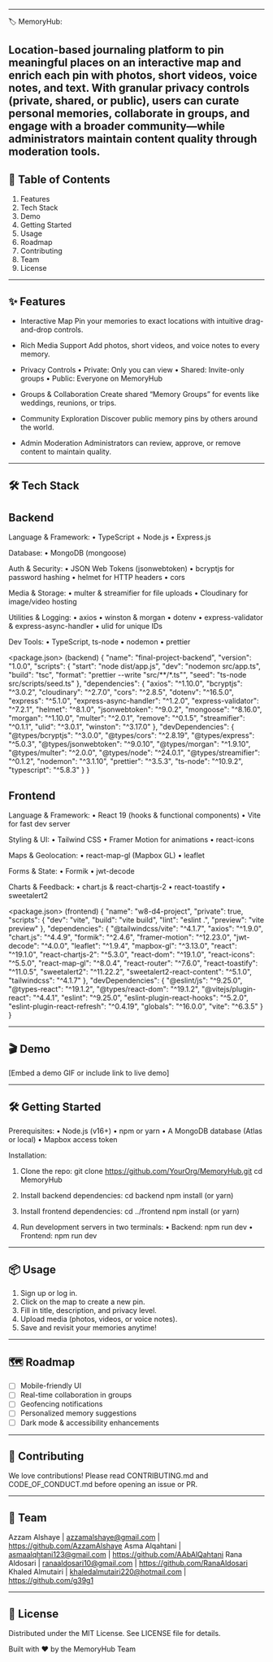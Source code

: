 --------------------------------------------------------------------------------
🏷️ MemoryHub:

Location-based journaling platform to pin meaningful places on an interactive map and enrich each pin with photos, short videos, voice notes, and text.
With granular privacy controls (private, shared, or public), users can curate personal memories, collaborate in groups, and engage with a broader community—while administrators maintain content quality through moderation tools.
--------------------------------------------------------------------------------

🚀 Table of Contents
--------------------------------------------------------------------------------
1. Features
2. Tech Stack
3. Demo
4. Getting Started
5. Usage
6. Roadmap
7. Contributing
8. Team
9. License

--------------------------------------------------------------------------------
✨ Features
--------------------------------------------------------------------------------
- Interactive Map
  Pin your memories to exact locations with intuitive drag-and-drop controls.

- Rich Media Support
  Add photos, short videos, and voice notes to every memory.

- Privacy Controls
  • Private: Only you can view
  • Shared: Invite-only groups
  • Public: Everyone on MemoryHub

- Groups & Collaboration
  Create shared “Memory Groups” for events like weddings, reunions, or trips.

- Community Exploration
  Discover public memory pins by others around the world.

- Admin Moderation
  Administrators can review, approve, or remove content to maintain quality.

--------------------------------------------------------------------------------
🛠️ Tech Stack
--------------------------------------------------------------------------------

Backend
-------
Language & Framework:
  • TypeScript + Node.js
  • Express.js

Database:
  • MongoDB (mongoose)

Auth & Security:
  • JSON Web Tokens (jsonwebtoken)
  • bcryptjs for password hashing
  • helmet for HTTP headers
  • cors

Media & Storage:
  • multer & streamifier for file uploads
  • Cloudinary for image/video hosting

Utilities & Logging:
  • axios
  • winston & morgan
  • dotenv
  • express-validator & express-async-handler
  • ulid for unique IDs

Dev Tools:
  • TypeScript, ts-node
  • nodemon
  • prettier

<package.json> (backend)
{
  "name": "final-project-backend",
  "version": "1.0.0",
  "scripts": {
    "start": "node dist/app.js",
    "dev": "nodemon src/app.ts",
    "build": "tsc",
    "format": "prettier --write \"src/**/*.ts\"",
    "seed": "ts-node src/scripts/seed.ts"
  },
  "dependencies": {
    "axios": "^1.10.0",
    "bcryptjs": "^3.0.2",
    "cloudinary": "^2.7.0",
    "cors": "^2.8.5",
    "dotenv": "^16.5.0",
    "express": "^5.1.0",
    "express-async-handler": "^1.2.0",
    "express-validator": "^7.2.1",
    "helmet": "^8.1.0",
    "jsonwebtoken": "^9.0.2",
    "mongoose": "^8.16.0",
    "morgan": "^1.10.0",
    "multer": "^2.0.1",
    "remove": "^0.1.5",
    "streamifier": "^0.1.1",
    "ulid": "^3.0.1",
    "winston": "^3.17.0"
  },
  "devDependencies": {
    "@types/bcryptjs": "^3.0.0",
    "@types/cors": "^2.8.19",
    "@types/express": "^5.0.3",
    "@types/jsonwebtoken": "^9.0.10",
    "@types/morgan": "^1.9.10",
    "@types/multer": "^2.0.0",
    "@types/node": "^24.0.1",
    "@types/streamifier": "^0.1.2",
    "nodemon": "^3.1.10",
    "prettier": "^3.5.3",
    "ts-node": "^10.9.2",
    "typescript": "^5.8.3"
  }
}

Frontend
--------
Language & Framework:
  • React 19 (hooks & functional components)
  • Vite for fast dev server

Styling & UI:
  • Tailwind CSS
  • Framer Motion for animations
  • react-icons

Maps & Geolocation:
  • react-map-gl (Mapbox GL)
  • leaflet

Forms & State:
  • Formik
  • jwt-decode

Charts & Feedback:
  • chart.js & react-chartjs-2
  • react-toastify
  • sweetalert2

<package.json> (frontend)
{
  "name": "w8-d4-project",
  "private": true,
  "scripts": {
    "dev": "vite",
    "build": "vite build",
    "lint": "eslint .",
    "preview": "vite preview"
  },
  "dependencies": {
    "@tailwindcss/vite": "^4.1.7",
    "axios": "^1.9.0",
    "chart.js": "^4.4.9",
    "formik": "^2.4.6",
    "framer-motion": "^12.23.0",
    "jwt-decode": "^4.0.0",
    "leaflet": "^1.9.4",
    "mapbox-gl": "^3.13.0",
    "react": "^19.1.0",
    "react-chartjs-2": "^5.3.0",
    "react-dom": "^19.1.0",
    "react-icons": "^5.5.0",
    "react-map-gl": "^8.0.4",
    "react-router": "^7.6.0",
    "react-toastify": "^11.0.5",
    "sweetalert2": "^11.22.2",
    "sweetalert2-react-content": "^5.1.0",
    "tailwindcss": "^4.1.7"
  },
  "devDependencies": {
    "@eslint/js": "^9.25.0",
    "@types-react": "^19.1.2",
    "@types/react-dom": "^19.1.2",
    "@vitejs/plugin-react": "^4.4.1",
    "eslint": "^9.25.0",
    "eslint-plugin-react-hooks": "^5.2.0",
    "eslint-plugin-react-refresh": "^0.4.19",
    "globals": "^16.0.0",
    "vite": "^6.3.5"
  }
}

--------------------------------------------------------------------------------
🎬 Demo
--------------------------------------------------------------------------------
[Embed a demo GIF or include link to live demo]

--------------------------------------------------------------------------------
🛠️ Getting Started
--------------------------------------------------------------------------------

Prerequisites:
  • Node.js (v16+)
  • npm or yarn
  • A MongoDB database (Atlas or local)
  • Mapbox access token

Installation:
  1. Clone the repo:
     git clone https://github.com/YourOrg/MemoryHub.git
     cd MemoryHub

  2. Install backend dependencies:
     cd backend
     npm install  (or yarn)

  3. Install frontend dependencies:
     cd ../frontend
     npm install  (or yarn)

  4. Run development servers in two terminals:
     • Backend: npm run dev
     • Frontend: npm run dev

--------------------------------------------------------------------------------
📦 Usage
--------------------------------------------------------------------------------
1. Sign up or log in.
2. Click on the map to create a new pin.
3. Fill in title, description, and privacy level.
4. Upload media (photos, videos, or voice notes).
5. Save and revisit your memories anytime!

--------------------------------------------------------------------------------
🗺️ Roadmap
--------------------------------------------------------------------------------
- [ ] Mobile-friendly UI
- [ ] Real-time collaboration in groups
- [ ] Geofencing notifications
- [ ] Personalized memory suggestions
- [ ] Dark mode & accessibility enhancements

--------------------------------------------------------------------------------
🤝 Contributing
--------------------------------------------------------------------------------
We love contributions! Please read CONTRIBUTING.md and CODE_OF_CONDUCT.md before opening an issue or PR.

--------------------------------------------------------------------------------
👥 Team
--------------------------------------------------------------------------------
Azzam Alshaye          | azzamalshaye@gmail.com          | https://github.com/AzzamAlshaye
Asma Alqahtani         | asmaalqhtani123@gmail.com       | https://github.com/AAbAlQahtani
Rana Aldosari          | ranaaldosari10@gmail.com        | https://github.com/RanaAldosari
Khaled Almutairi       | khaledalmutairi220@hotmail.com  | https://github.com/g39g1

--------------------------------------------------------------------------------
📄 License
--------------------------------------------------------------------------------
Distributed under the MIT License. See LICENSE file for details.

Built with ❤️ by the MemoryHub Team

